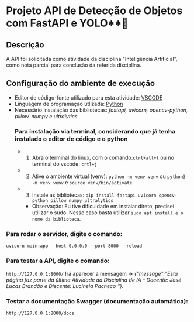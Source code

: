 # Projeto API de Detecção de Objetos com FastAPI e YOLO**🚀
## Descrição
A API foi solicitada como atividade da disciplina "Inteligência Artificial", como nota parcial para conclusão da referida disciplina.

## Configuração do ambiente de execução
* Editor de código-fonte utilizado para esta atividade: [VSCODE](https://code.visualstudio.com/Download)
* Linguagem de programação utlizada: [Python](https://www.python.org/downloads/)
* Necessãrio instalação das bibliotecas: _fastapi, uvicorn, opencv-python, pillow, numpy e ultralytics_
  ### Para instalação via terminal, considerando que já tenha instalado o editor de código e o python
     * 1. Abra o terminal do linux, com o comando:```ctrl+alt+t``` ou no terminal do vscode: ```crtl+j```
     * 2. Ative o ambiente virtual (venv):  ```python -m venv venv``` ou ```python3 -m venv venv``` e   ```source venv/bin/activate```
     * 3. Instale as bibliotecas: ```pip install fastapi uvicorn opencv-python pillow numpy ultralytics```
        * Observação: Eu tive dificuldade em instalar direto, precisei utilizar o sudo. Nesse caso basta utilizar ```sudo apt install e o nome da biblioteca```.
### Para rodar o servidor, digite o comando:
```uvicorn main:app --host 0.0.0.0 --port 8000 --reload```
  ### Para testar a API, digite o comando:
```http://127.0.0.1:8000/```
Irá aparecer a mensagem ->  _{"message":"Esta página faz parte da última Atividade da Disciplina de IA - Docente: José Lucas Brandão e Discente: Lucineia Pacheco "}._
  ### Testar a documentação Swagger (documentação automática):
```http://127.0.0.1:8000/docs```


        
    
